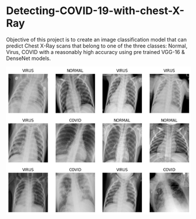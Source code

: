 # Detecting-COVID-19-with-chest-X-Ray
Objective of this project is to create an image classification model that can predict Chest X-Ray scans that belong to one of the three classes: Normal, Virus, COVID with a reasonably high accuracy using pre trained VGG-16 & DenseNet models.

![](assets/xrays.png)
